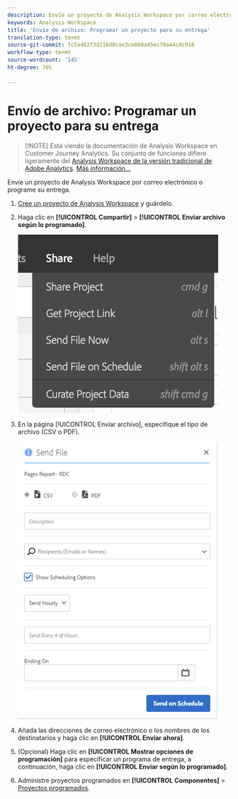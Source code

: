 ```yaml
---
description: Envíe un proyecto de Analysis Workspace por correo electrónico o programe su entrega.
keywords: Analysis Workspace
title: 'Envío de archivo: Programar un proyecto para su entrega'
translation-type: tm+mt
source-git-commit: fc5a462f3d216d8cae3ce060a45ec79a44c4c918
workflow-type: tm+mt
source-wordcount: '145'
ht-degree: 76%

---
```



# Envío de archivo: Programar un proyecto para su entrega

>[!NOTE] Está viendo la documentación de Analysis Workspace en Customer Journey Analytics. Su conjunto de funciones difiere ligeramente del [Analysis Workspace de la versión tradicional de Adobe Analytics](https://docs.adobe.com/content/help/es-ES/analytics/analyze/analysis-workspace/home.html). [Más información...](/help/getting-started/cja-aa.md)

Envíe un proyecto de Analysis Workspace por correo electrónico o programe su entrega.

1. [Cree un proyecto de Analysis Workspace](https://docs.adobe.com/content/help/en/analytics/analyze/analysis-workspace/build-workspace-project/t-freeform-project.html) y guárdelo.
1. Haga clic en **[!UICONTROL Compartir]** > **[!UICONTROL Enviar archivo según lo programado]**.

   ![Resultado ](assets/send-file.png)

1. En la página [!UICONTROL Enviar archivo], especifique el tipo de archivo (CSV o PDF).

   ![Resultado ](assets/send-file-pop-up.png)

1. Añada las direcciones de correo electrónico o los nombres de los destinatarios y haga clic en **[!UICONTROL Enviar ahora]**.
1. (Opcional) Haga clic en **[!UICONTROL Mostrar opciones de programación]** para especificar un programa de entrega, a continuación, haga clic en **[!UICONTROL Enviar según lo programado]**.
1. Administre proyectos programados en **[!UICONTROL Componentes]** > [Proyectos programados](/help/analysis-workspace/curate-share/schedule-projects.md).
